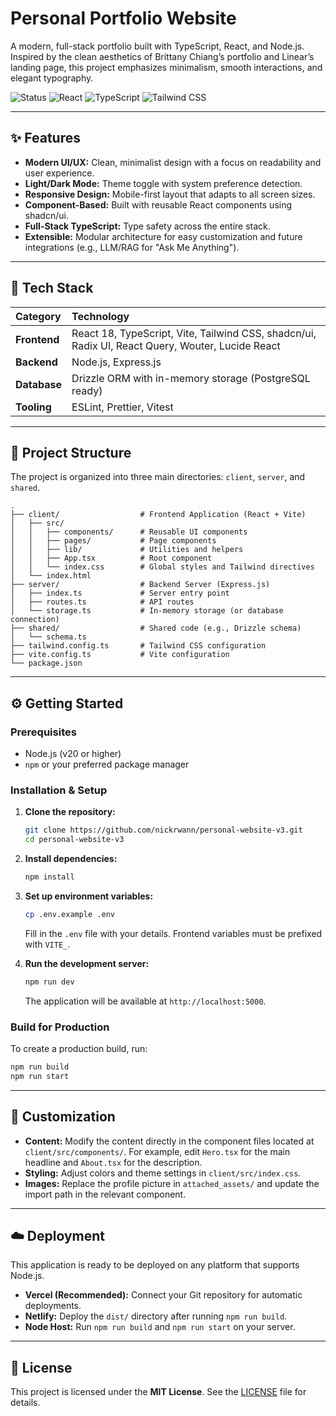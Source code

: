 # Personal Portfolio Website

A modern, full-stack portfolio built with TypeScript, React, and Node.js. Inspired by the clean aesthetics of Brittany Chiang’s portfolio and Linear’s landing page, this project emphasizes minimalism, smooth interactions, and elegant typography.

![Status](https://img.shields.io/badge/Status-Production%20Ready-green)
![React](https://img.shields.io/badge/React-18.x-blue)
![TypeScript](https://img.shields.io/badge/TypeScript-5.x-blue)
![Tailwind CSS](https://img.shields.io/badge/Tailwind-3.x-blue)

---

## ✨ Features

-   **Modern UI/UX:** Clean, minimalist design with a focus on readability and user experience.
-   **Light/Dark Mode:** Theme toggle with system preference detection.
-   **Responsive Design:** Mobile-first layout that adapts to all screen sizes.
-   **Component-Based:** Built with reusable React components using shadcn/ui.
-   **Full-Stack TypeScript:** Type safety across the entire stack.
-   **Extensible:** Modular architecture for easy customization and future integrations (e.g., LLM/RAG for "Ask Me Anything").

---

## 🧩 Tech Stack

| Category      | Technology                                                                                             |
| :------------ | :----------------------------------------------------------------------------------------------------- |
| **Frontend**  | React 18, TypeScript, Vite, Tailwind CSS, shadcn/ui, Radix UI, React Query, Wouter, Lucide React         |
| **Backend**   | Node.js, Express.js                                                                                    |
| **Database**  | Drizzle ORM with in-memory storage (PostgreSQL ready)                                                  |
| **Tooling**   | ESLint, Prettier, Vitest                                                                               |

---

## 📂 Project Structure

The project is organized into three main directories: `client`, `server`, and `shared`.

```
.
├── client/                  # Frontend Application (React + Vite)
│   ├── src/
│   │   ├── components/      # Reusable UI components
│   │   ├── pages/           # Page components
│   │   ├── lib/             # Utilities and helpers
│   │   ├── App.tsx          # Root component
│   │   └── index.css        # Global styles and Tailwind directives
│   └── index.html
├── server/                  # Backend Server (Express.js)
│   ├── index.ts             # Server entry point
│   ├── routes.ts            # API routes
│   └── storage.ts           # In-memory storage (or database connection)
├── shared/                  # Shared code (e.g., Drizzle schema)
│   └── schema.ts
├── tailwind.config.ts       # Tailwind CSS configuration
├── vite.config.ts           # Vite configuration
└── package.json
```

---

## ⚙️ Getting Started

### Prerequisites

-   Node.js (v20 or higher)
-   `npm` or your preferred package manager

### Installation & Setup

1.  **Clone the repository:**
    ```bash
    git clone https://github.com/nickrwann/personal-website-v3.git
    cd personal-website-v3
    ```

2.  **Install dependencies:**
    ```bash
    npm install
    ```

3.  **Set up environment variables:**
    ```bash
    cp .env.example .env
    ```
    Fill in the `.env` file with your details. Frontend variables must be prefixed with `VITE_`.

4.  **Run the development server:**
    ```bash
    npm run dev
    ```
    The application will be available at `http://localhost:5000`.

### Build for Production

To create a production build, run:
```bash
npm run build
npm run start
```

---

## 🎨 Customization

-   **Content:** Modify the content directly in the component files located at `client/src/components/`. For example, edit `Hero.tsx` for the main headline and `About.tsx` for the description.
-   **Styling:** Adjust colors and theme settings in `client/src/index.css`.
-   **Images:** Replace the profile picture in `attached_assets/` and update the import path in the relevant component.

---

## ☁️ Deployment

This application is ready to be deployed on any platform that supports Node.js.

-   **Vercel (Recommended):** Connect your Git repository for automatic deployments.
-   **Netlify:** Deploy the `dist/` directory after running `npm run build`.
-   **Node Host:** Run `npm run build` and `npm run start` on your server.

---

## 📄 License

This project is licensed under the **MIT License**. See the [LICENSE](LICENSE) file for details.
